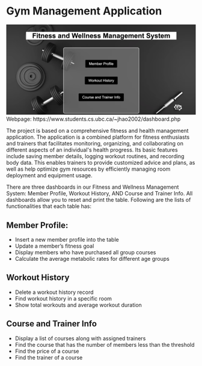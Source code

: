 # Gym Management Application

<img src="php+sql/dashboardImage.png" alt="Alt text" title="Fiteness and Wellness Management System">
Webpage: https://www.students.cs.ubc.ca/~jhao2002/dashboard.php


The project is based on a comprehensive fitness and health management application. The application is a combined platform for fitness enthusiasts and trainers that facilitates monitoring, organizing, and collaborating on different aspects of an individual's health progress. Its basic features include saving member details, logging workout routines, and recording body data. This enables trainers to provide customized advice and plans, as well as help optimize gym resources by efficiently managing room deployment and equipment usage.


There are three dashboards in our Fitness and Wellness Management System: Member Profile, Workout History, AND Course and Trainer Info. All dashboards allow you to reset and print the table. Following are the lists of functionalities that each table has:

## Member Profile:
- Insert a new member profile into the table
- Update a member’s fitness goal
- Display members who have purchased all group courses
- Calculate the average metabolic rates for different age groups

## Workout History
- Delete a workout history record
- Find workout history in a specific room
- Show total workouts and average workout duration

## Course and Trainer Info
- Display a list of courses along with assigned trainers
- Find the course that has the number of members less than the threshold
- Find the price of a course
- Find the trainer of a course


